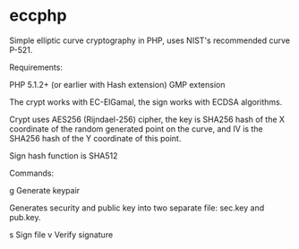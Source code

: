 eccphp
======

Simple elliptic curve cryptography in PHP, uses NIST's recommended curve P-521.

Requirements:

PHP 5.1.2+ (or earlier with Hash extension)
GMP extension

The crypt works with EC-ElGamal, the sign works with ECDSA algorithms.

Crypt uses AES256 (Rijndael-256) cipher, the key is SHA256 hash of the X coordinate of the random generated point on the curve, and IV is the SHA256 hash of the Y coordinate of this point.

Sign hash function is SHA512

Commands:

 g                     Generate keypair

Generates security and public key into two separate file: sec.key and pub.key.


 s <seckey> <file>     Sign file
 v <pubkey> <file>     Verify signature


